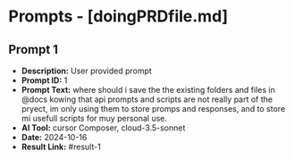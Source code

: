 # Prompts - [doingPRDfile.md]

## Prompt 1
* **Description:** User provided prompt
* **Prompt ID:** 1
* **Prompt Text:** where should i save the the existing folders and files in @docs kowing that api prompts and scripts are not really part of the pryect, im only using them to store promps and responses, and to store mi usefull scripts for muy personal use.
* **AI Tool:** cursor Composer, cloud-3.5-sonnet
* **Date:** 2024-10-16
* **Result Link:** #result-1

